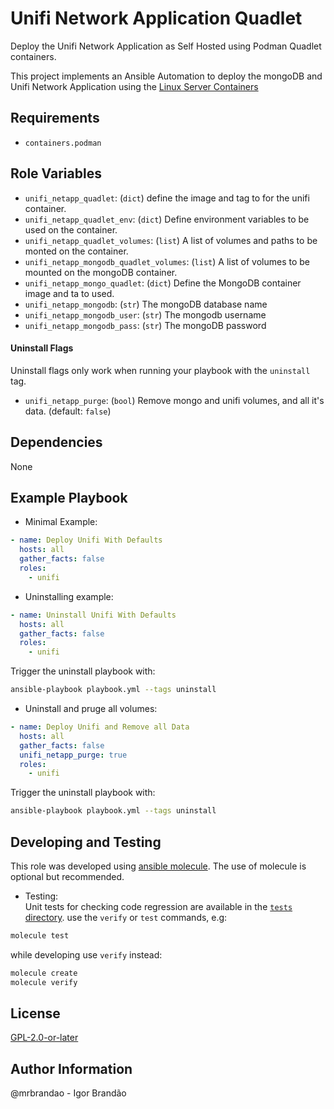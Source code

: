 Unifi Network Application Quadlet
=========

Deploy the Unifi Network Application as Self Hosted using Podman Quadlet
containers.  

This project implements an Ansible Automation to deploy the mongoDB and Unifi
Network Application using the [Linux Server
Containers](https://github.com/linuxserver/docker-unifi-network-application)

Requirements
------------

* `containers.podman`

Role Variables
--------------

* `unifi_netapp_quadlet`: (`dict`) define the image and tag to for the unifi
  container.  
* `unifi_netapp_quadlet_env`: (`dict`) Define environment variables to be used
  on the container.  
* `unifi_netapp_quadlet_volumes`: (`list`) A list of volumes and paths to be
  monted on the container.  
* `unifi_netapp_mongodb_quadlet_volumes`: (`list`) A list of volumes to be
  mounted on the mongoDB container.  
* `unifi_netapp_mongo_quadlet`: (`dict`) Define the MongoDB container image and
  ta to used.  
* `unifi_netapp_mongodb`: (`str`) The mongoDB database name  
* `unifi_netapp_mongodb_user`: (`str`) The mongodb username  
* `unifi_netapp_mongodb_pass`: (`str`) The mongoDB password

#### Uninstall Flags

Uninstall flags only work when running your playbook with the `uninstall` tag.

* `unifi_netapp_purge`: (`bool`) Remove mongo and unifi volumes, and all it's
  data. (default: `false`)

Dependencies
------------

None

Example Playbook
----------------

* Minimal Example:  

```yaml
- name: Deploy Unifi With Defaults
  hosts: all
  gather_facts: false
  roles:
    - unifi
```

* Uninstalling example:

```yaml
- name: Uninstall Unifi With Defaults
  hosts: all
  gather_facts: false
  roles:
    - unifi
```

Trigger the uninstall playbook with:  

```bash
ansible-playbook playbook.yml --tags uninstall
```

* Uninstall and pruge all volumes:  

```yaml
- name: Deploy Unifi and Remove all Data
  hosts: all
  gather_facts: false
  unifi_netapp_purge: true
  roles:
    - unifi
```

Trigger the uninstall playbook with:  

```bash
ansible-playbook playbook.yml --tags uninstall
```

Developing and Testing
----------------------

This role was developed using [ansible
molecule](https://ansible.readthedocs.io/projects/molecule/).
The use of molecule is optional but recommended.  
  
* Testing:  
Unit tests for checking code regression are available in the [`tests` directory](tests/).
use the `verify` or `test` commands, e.g:  

```bash
molecule test
```

while developing use `verify` instead:  

```bash
molecule create
molecule verify
```

License
-------

[GPL-2.0-or-later](https://spdx.org/licenses/GPL-2.0-or-later.html)

Author Information
------------------

@mrbrandao - Igor Brandão
